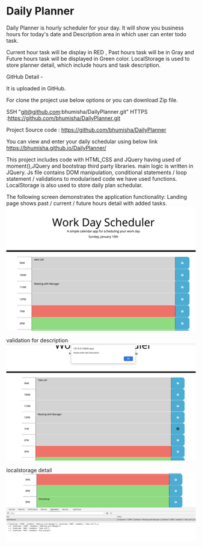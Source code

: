 # Daily Planner
Daily Planner is hourly scheduler for your day. It will show you business hours for today's date and Description area in which user can enter todo task.

Current hour task will be display in RED , Past hours task will be in Gray and Future hours task will be displayed in Green color.
LocalStorage is used to store planner detail, which include hours and task description.

GitHub Detail -

It is uploaded in GitHub.

For clone the project use below options or you can download Zip file.

SSH "git@github.com:bhumisha/DailyPlanner.git" HTTPS :https://github.com/bhumisha/DailyPlanner.git

Project Source code : https://github.com/bhumisha/DailyPlanner

You can view and enter your daily schedular using below link https://bhumisha.github.io/DailyPlanner/

This project includes code with HTML,CSS and JQuery having used of moment(),JQuery and bootstrap third party libraries.
main logic is written in JQuery. Js file contains DOM manipulation, conditional statements / loop statement / validations to modularised code we have used functions. LocalStorage is also used to store daily plan schedular.

The following screen demonstrates the application functionality: Landing page shows past / current / future hours detail with added tasks.
![](assets/images/landingPage.png)

validation for description
![](assets/images/validation.png)

localstorage detail
![](assets/images/localStorage.png)
